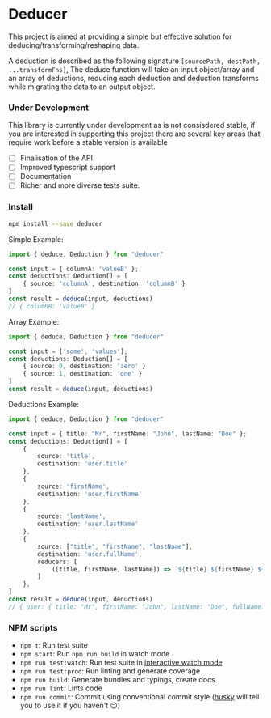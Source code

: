 # Deducer
This project is aimed at providing a simple but effective solution for deducing/transforming/reshaping data.

A deduction is described as the following signature `[sourcePath, destPath, ...transformFns]`, The deduce function will take an input object/array and an array of deductions, reducing each deduction and deduction transforms while migrating the data to an output object.

### Under Development
This library is currently under development as is not consisdered stable, if you are interested in supporting this project there are several key areas that require work before a stable version is available

- [ ] Finalisation of the API
- [ ] Improved typescript support
- [ ] Documentation
- [ ] Richer and more diverse tests suite.

### Install

```bash
npm install --save deducer
```

Simple Example:
```ts
import { deduce, Deduction } from "deducer"

const input = { columnA: 'valueB' };
const deductions: Deduction[] = [
    { source: 'columnA', destination: 'columnB' }
]
const result = deduce(input, deductions)
// { columbB: 'valueB' }
```

Array Example:

```ts
import { deduce, Deduction } from "deducer"

const input = ['some', 'values'];
const deductions: Deduction[] = [
    { source: 0, destination: 'zero' }
    { source: 1, destination: 'one' }
]
const result = deduce(input, deductions)
```

Deductions Example:

```ts
import { deduce, Deduction } from "deducer"

const input = { title: "Mr", firstName: "John", lastName: "Doe" };
const deductions: Deduction[] = [
    {
        source: 'title',
        destination: 'user.title'
    },
    {
        source: 'firstName',
        destination: 'user.firstName'
    },
    {
        source: 'lastName',
        destination: 'user.lastName'
    },
    {
        source: ["title", "firstName", "lastName"],
        destination: 'user.fullName',
        reducers: [
            ([title, firstName, lastName]) => `${title} ${firstName} ${lastName}`
        ]
    },
]
const result = deduce(input, deductions)
// { user: { title: "Mr", firstName: "John", lastName: "Doe", fullName: "Mr John Doe"  }}
```

### NPM scripts

 - `npm t`: Run test suite
 - `npm start`: Run `npm run build` in watch mode
 - `npm run test:watch`: Run test suite in [interactive watch mode](http://facebook.github.io/jest/docs/cli.html#watch)
 - `npm run test:prod`: Run linting and generate coverage
 - `npm run build`: Generate bundles and typings, create docs
 - `npm run lint`: Lints code
 - `npm run commit`: Commit using conventional commit style ([husky](https://github.com/typicode/husky) will tell you to use it if you haven't :wink:)
